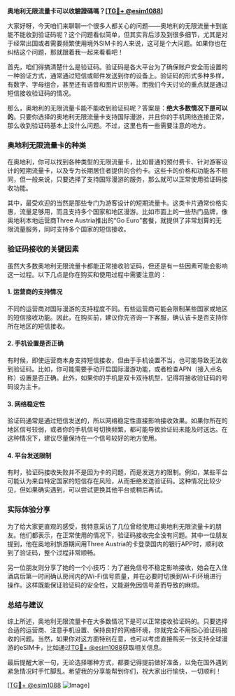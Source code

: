 **奥地利无限流量卡可以收驗證碼嗎？[[TG💪+ @esim1088](https://t.me/s/esim1088)]**

大家好呀，今天咱们来聊聊一个很多人都关心的问题——奥地利的无限流量卡到底能不能收到验证码呢？这个问题看似简单，但其实背后涉及到很多细节，尤其是对于经常出国或者需要频繁使用境外SIM卡的人来说，这可是个大问题。如果你也在纠结这个问题，那就跟着我一起来看看吧！

首先，咱们得搞清楚什么是验证码。验证码是各大平台为了确保账户安全而设置的一种验证方式，通常通过短信或邮件发送到你的设备上。验证码的形式多种多样，有数字、字母组合，甚至还有语音和图片识别等。而我们今天讨论的重点就是通过短信接收验证码的情况。

那么，奥地利的无限流量卡能不能收到验证码呢？答案是：**绝大多数情况下是可以的**。只要你选择的奥地利无限流量卡支持国际漫游，并且你的手机网络连接正常，那么收到验证码基本上没什么问题。不过，这里也有一些需要注意的地方。

### 奥地利无限流量卡的种类

在奥地利，你可以找到各种类型的无限流量卡，比如普通的预付费卡、针对游客设计的短期流量卡，以及专为长期居住者提供的合约卡。这些卡的价格和功能各不相同，但一般来说，只要选择了支持国际漫游的服务，那么就可以正常使用验证码接收功能。

其中，最受欢迎的当然是那些专门为游客设计的短期流量卡。这类卡片通常价格实惠，流量足够用，而且支持多个国家和地区漫游。比如市面上的一些热门品牌，像奥地利本地运营商Three Austria推出的“Go Euro”套餐，就提供了非常划算的无限流量服务，同时支持多个国家的短信接收。

### 验证码接收的关键因素

虽然大多数奥地利无限流量卡都能正常接收验证码，但还是有一些因素可能会影响这一过程。以下几点是你在购买和使用过程中需要注意的：

#### 1. **运营商的支持情况**
不同的运营商对国际漫游的支持程度不同。有些运营商可能会限制某些国家或地区的短信接收功能。因此，在购买前，建议你先咨询一下客服，确认该卡是否支持你所在地区的短信接收。

#### 2. **手机设置是否正确**
有时候，即使运营商本身支持短信接收，但由于手机设置不当，也可能导致无法收到验证码。比如，你可能需要手动开启国际漫游功能，或者检查APN（接入点名称）设置是否正确。此外，如果你的手机是双卡双待机型，记得将接收验证码的号码设为主卡。

#### 3. **网络稳定性**
验证码通常是通过短信发送的，所以网络稳定性直接影响接收效果。如果你所在的地区信号较弱，或者你的手机信号切换频繁，都可能导致验证码未能及时送达。在这种情况下，建议尽量保持在一个信号较好的地方使用。

#### 4. **平台发送限制**
有时，验证码接收失败并不是因为卡的问题，而是发送方的限制。例如，某些平台可能认为来自特定国家的短信存在风险，从而拒绝发送验证码。这种情况比较少见，但如果确实遇到，可以尝试更换其他平台或稍后再试。

### 实际体验分享

为了给大家更直观的感受，我特意采访了几位曾经使用过奥地利无限流量卡的朋友。他们都表示，在正常使用的情况下，验证码接收完全没有问题。其中一位朋友提到，他在奥地利旅游期间用Three Austria的卡登录国内的银行APP时，顺利收到了验证码，整个过程非常顺畅。

另一位朋友则分享了她的一个小技巧：为了避免信号不稳定影响接收，她会在入住酒店后第一时间确认房间内的Wi-Fi信号质量，并在必要时切换到Wi-Fi环境进行操作。这样既能保证验证码的安全性，又能避免因信号差而导致的麻烦。

### 总结与建议

综上所述，奥地利无限流量卡在大多数情况下是可以正常接收验证码的。只要选择合适的运营商、注意手机设置、保持良好的网络环境，你就完全不用担心验证码接收的问题。当然，如果你对这方面特别在意，也可以考虑直接购买一张支持全球漫游的eSIM卡，比如通过[TG💪+ @esim1088](https://t.me/s/esim1088)获取相关信息。

最后提醒大家一句，无论选择哪种方式，都要记得提前做好准备，以免在国外遇到紧急情况时手忙脚乱。希望我的分享能帮到你们，祝大家出行愉快，一切顺利！

[[TG💪+ @esim1088](https://t.me/s/esim1088) ![Image](https://i.postimg.cc/4NQfJmqS/Snipaste-2025-05-13-00-14-12.png)]